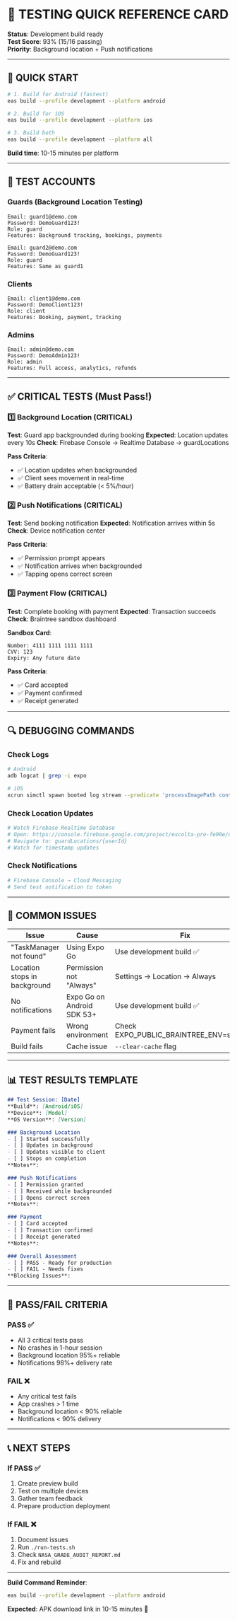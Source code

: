 # 🧪 TESTING QUICK REFERENCE CARD

**Status**: Development build ready  
**Test Score**: 93% (15/16 passing)  
**Priority**: Background location + Push notifications

---

## 🚀 QUICK START

```bash
# 1. Build for Android (fastest)
eas build --profile development --platform android

# 2. Build for iOS
eas build --profile development --platform ios

# 3. Build both
eas build --profile development --platform all
```

**Build time**: 10-15 minutes per platform

---

## 👥 TEST ACCOUNTS

### Guards (Background Location Testing)
```
Email: guard1@demo.com
Password: DemoGuard123!
Role: guard
Features: Background tracking, bookings, payments
```

```
Email: guard2@demo.com  
Password: DemoGuard123!
Role: guard
Features: Same as guard1
```

### Clients
```
Email: client1@demo.com
Password: DemoClient123!
Role: client
Features: Booking, payment, tracking
```

### Admins
```
Email: admin@demo.com
Password: DemoAdmin123!
Role: admin
Features: Full access, analytics, refunds
```

---

## ✅ CRITICAL TESTS (Must Pass!)

### 1️⃣ Background Location (CRITICAL)
**Test**: Guard app backgrounded during booking
**Expected**: Location updates every 10s
**Check**: Firebase Console → Realtime Database → guardLocations

**Pass Criteria**:
- ✅ Location updates when backgrounded
- ✅ Client sees movement in real-time
- ✅ Battery drain acceptable (< 5%/hour)

### 2️⃣ Push Notifications (CRITICAL)
**Test**: Send booking notification
**Expected**: Notification arrives within 5s
**Check**: Device notification center

**Pass Criteria**:
- ✅ Permission prompt appears
- ✅ Notification arrives when backgrounded
- ✅ Tapping opens correct screen

### 3️⃣ Payment Flow (CRITICAL)
**Test**: Complete booking with payment
**Expected**: Transaction succeeds
**Check**: Braintree sandbox dashboard

**Sandbox Card**:
```
Number: 4111 1111 1111 1111
CVV: 123
Expiry: Any future date
```

**Pass Criteria**:
- ✅ Card accepted
- ✅ Payment confirmed
- ✅ Receipt generated

---

## 🔍 DEBUGGING COMMANDS

### Check Logs
```bash
# Android
adb logcat | grep -i expo

# iOS
xcrun simctl spawn booted log stream --predicate 'processImagePath contains "Expo"'
```

### Check Location Updates
```bash
# Watch Firebase Realtime Database
# Open: https://console.firebase.google.com/project/escolta-pro-fe90e/database
# Navigate to: guardLocations/{userId}
# Watch for timestamp updates
```

### Check Notifications
```bash
# Firebase Console → Cloud Messaging
# Send test notification to token
```

---

## 🐛 COMMON ISSUES

| Issue | Cause | Fix |
|-------|-------|-----|
| "TaskManager not found" | Using Expo Go | Use development build ✅ |
| Location stops in background | Permission not "Always" | Settings → Location → Always |
| No notifications | Expo Go on Android SDK 53+ | Use development build ✅ |
| Payment fails | Wrong environment | Check EXPO_PUBLIC_BRAINTREE_ENV=sandbox |
| Build fails | Cache issue | `--clear-cache` flag |

---

## 📊 TEST RESULTS TEMPLATE

```markdown
## Test Session: [Date]
**Build**: [Android/iOS]
**Device**: [Model]
**OS Version**: [Version]

### Background Location
- [ ] Started successfully
- [ ] Updates in background
- [ ] Updates visible to client
- [ ] Stops on completion
**Notes**:

### Push Notifications
- [ ] Permission granted
- [ ] Received while backgrounded
- [ ] Opens correct screen
**Notes**:

### Payment
- [ ] Card accepted
- [ ] Transaction confirmed
- [ ] Receipt generated
**Notes**:

### Overall Assessment
- [ ] PASS - Ready for production
- [ ] FAIL - Needs fixes
**Blocking Issues**:
```

---

## 🎯 PASS/FAIL CRITERIA

### PASS ✅
- All 3 critical tests pass
- No crashes in 1-hour session
- Background location 95%+ reliable
- Notifications 98%+ delivery rate

### FAIL ❌
- Any critical test fails
- App crashes > 1 time
- Background location < 90% reliable
- Notifications < 90% delivery

---

## 📞 NEXT STEPS

### If PASS ✅
1. Create preview build
2. Test on multiple devices
3. Gather team feedback
4. Prepare production deployment

### If FAIL ❌
1. Document issues
2. Run `./run-tests.sh`
3. Check `NASA_GRADE_AUDIT_REPORT.md`
4. Fix and rebuild

---

**Build Command Reminder**:
```bash
eas build --profile development --platform android
```

**Expected**: APK download link in 10-15 minutes 🚀

